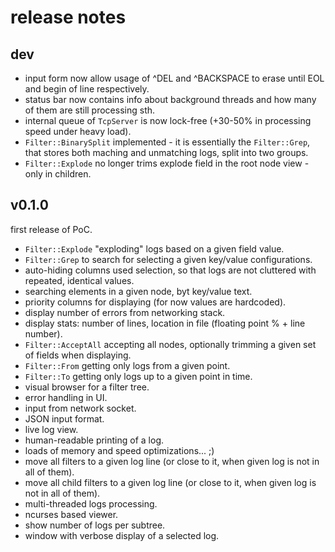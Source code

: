 # release notes

## dev
* input form now allow usage of ^DEL and ^BACKSPACE to erase until EOL and begin of line respectively.
* status bar now contains info about background threads and how many of them are still processing sth.
* internal queue of `TcpServer` is now lock-free (+30-50% in processing speed under heavy load).
* `Filter::BinarySplit` implemented - it is essentially the `Filter::Grep`, that stores both maching and unmatching logs, split into two groups.
* `Filter::Explode` no longer trims explode field in the root node view - only in children.


## v0.1.0
first release of PoC.

* `Filter::Explode` "exploding" logs based on a given field value.
* `Filter::Grep` to search for selecting a given key/value configurations.
* auto-hiding columns used selection, so that logs are not cluttered with repeated, identical values.
* searching elements in a given node, byt key/value text.
* priority columns for displaying (for now values are hardcoded).
* display number of errors from networking stack.
* display stats: number of lines, location in file (floating point % + line number).
* `Filter::AcceptAll` accepting all nodes, optionally trimming a given set of fields when displaying.
* `Filter::From` getting only logs from a given point.
* `Filter::To` getting only logs up to a given point in time.
* visual browser for a filter tree.
* error handling in UI.
* input from network socket.
* JSON input format.
* live log view.
* human-readable printing of a log.
* loads of memory and speed optimizations... ;)
* move all filters to a given log line (or close to it, when given log is not in all of them).
* move all child filters to a given log line (or close to it, when given log is not in all of them).
* multi-threaded logs processing.
* ncurses based viewer.
* show number of logs per subtree.
* window with verbose display of a selected log.
